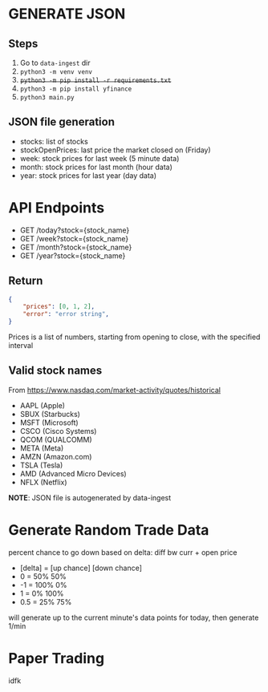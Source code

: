 # GENERATE JSON

## Steps

1. Go to `data-ingest` dir
2. `python3 -m venv venv`
3. ~~`python3 -m pip install -r requirements.txt`~~
3. `python3 -m pip install yfinance`
4. `python3 main.py`

## JSON file generation

- stocks: list of stocks
- stockOpenPrices: last price the market closed on (Friday)
- week: stock prices for last week (5 minute data)
- month: stock prices for last month (hour data)
- year: stock prices for last year (day data)


# API Endpoints

-   GET /today?stock={stock_name}
-   GET /week?stock={stock_name}
-   GET /month?stock={stock_name}
-   GET /year?stock={stock_name}

## Return

```json
{
    "prices": [0, 1, 2],
    "error": "error string",
}
```

Prices is a list of numbers, starting from opening to close, with the specified interval

## Valid stock names

From https://www.nasdaq.com/market-activity/quotes/historical

-   AAPL (Apple)
-   SBUX (Starbucks)
-   MSFT (Microsoft)
-   CSCO (Cisco Systems)
-   QCOM (QUALCOMM)
-   META (Meta)
-   AMZN (Amazon.com)
-   TSLA (Tesla)
-   AMD (Advanced Micro Devices)
-   NFLX (Netflix)

**NOTE**: JSON file is autogenerated by data-ingest

# Generate Random Trade Data

percent chance to go down based on delta: diff bw curr + open price

-   [delta] = [up chance] [down chance]
-   0 = 50% 50%
-   -1 = 100% 0%
-   1 = 0% 100%
-   0.5 = 25% 75%

will generate up to the current minute's data points for today, then generate 1/min

# Paper Trading

idfk
